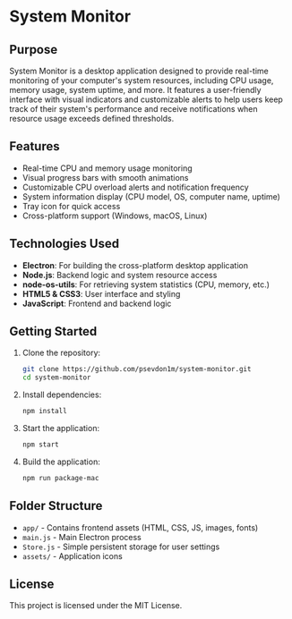 # System Monitor

## Purpose

System Monitor is a desktop application designed to provide real-time monitoring of your computer's system resources, including CPU usage, memory usage, system uptime, and more. It features a user-friendly interface with visual indicators and customizable alerts to help users keep track of their system's performance and receive notifications when resource usage exceeds defined thresholds.

## Features

- Real-time CPU and memory usage monitoring
- Visual progress bars with smooth animations
- Customizable CPU overload alerts and notification frequency
- System information display (CPU model, OS, computer name, uptime)
- Tray icon for quick access
- Cross-platform support (Windows, macOS, Linux)

## Technologies Used

- **Electron**: For building the cross-platform desktop application
- **Node.js**: Backend logic and system resource access
- **node-os-utils**: For retrieving system statistics (CPU, memory, etc.)
- **HTML5 & CSS3**: User interface and styling
- **JavaScript**: Frontend and backend logic

## Getting Started

1. Clone the repository:
   ```bash
   git clone https://github.com/psevdon1m/system-monitor.git
   cd system-monitor
   ```
2. Install dependencies:
   ```bash
   npm install
   ```
3. Start the application:
   ```bash
   npm start
   ```
4. Build the application:
   ```bash
   npm run package-mac
   ```

## Folder Structure

- `app/` - Contains frontend assets (HTML, CSS, JS, images, fonts)
- `main.js` - Main Electron process
- `Store.js` - Simple persistent storage for user settings
- `assets/` - Application icons

## License

This project is licensed under the MIT License.
